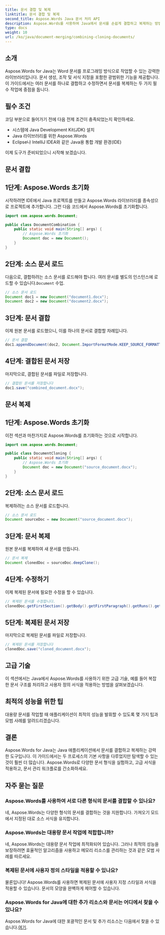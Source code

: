 ```yaml
---
title: 문서 결합 및 복제
linktitle: 문서 결합 및 복제
second_title: Aspose.Words Java 문서 처리 API
description: Aspose.Words를 사용하여 Java에서 문서를 손쉽게 결합하고 복제하는 방법을 알아보세요. 이 단계별 가이드는 알아야 할 모든 것을 다룹니다.
type: docs
weight: 10
url: /ko/java/document-merging/combining-cloning-documents/
---
```


## 소개

Aspose.Words for Java는 Word 문서를 프로그래밍 방식으로 작업할 수 있는 강력한 라이브러리입니다. 문서 생성, 조작 및 서식 지정을 포함한 광범위한 기능을 제공합니다. 이 가이드에서는 여러 문서를 하나로 결합하고 수정하면서 문서를 복제하는 두 가지 필수 작업에 중점을 둡니다.

## 필수 조건

코딩 부분으로 들어가기 전에 다음 전제 조건이 충족되었는지 확인하세요.

- 시스템에 Java Development Kit(JDK) 설치
- Java 라이브러리를 위한 Aspose.Words
- Eclipse나 IntelliJ IDEA와 같은 Java용 통합 개발 환경(IDE)

이제 도구가 준비되었으니 시작해 보겠습니다.

## 문서 결합

## 1단계: Aspose.Words 초기화

시작하려면 IDE에서 Java 프로젝트를 만들고 Aspose.Words 라이브러리를 종속성으로 프로젝트에 추가합니다. 그런 다음 코드에서 Aspose.Words를 초기화합니다.

```java
import com.aspose.words.Document;

public class DocumentCombination {
    public static void main(String[] args) {
        // Aspose.Words 초기화
        Document doc = new Document();
    }
}
```

## 2단계: 소스 문서 로드

 다음으로, 결합하려는 소스 문서를 로드해야 합니다. 여러 문서를 별도의 인스턴스에 로드할 수 있습니다.`Document` 수업.

```java
// 소스 문서 로드
Document doc1 = new Document("document1.docx");
Document doc2 = new Document("document2.docx");
```

## 3단계: 문서 결합

이제 원본 문서를 로드했으니, 이를 하나의 문서로 결합할 차례입니다.

```java
// 문서 결합
doc1.appendDocument(doc2, Document.ImportFormatMode.KEEP_SOURCE_FORMATTING);
```

## 4단계: 결합된 문서 저장

마지막으로, 결합된 문서를 파일로 저장합니다.

```java
// 결합된 문서를 저장합니다
doc1.save("combined_document.docx");
```

## 문서 복제

## 1단계: Aspose.Words 초기화

이전 섹션과 마찬가지로 Aspose.Words를 초기화하는 것으로 시작합니다.

```java
import com.aspose.words.Document;

public class DocumentCloning {
    public static void main(String[] args) {
        // Aspose.Words 초기화
        Document doc = new Document("source_document.docx");
    }
}
```

## 2단계: 소스 문서 로드

복제하려는 소스 문서를 로드합니다.

```java
// 소스 문서 로드
Document sourceDoc = new Document("source_document.docx");
```

## 3단계: 문서 복제

원본 문서를 복제하여 새 문서를 만듭니다.

```java
// 문서 복제
Document clonedDoc = sourceDoc.deepClone();
```

## 4단계: 수정하기

이제 복제된 문서에 필요한 수정을 할 수 있습니다.

```java
// 복제된 문서를 수정합니다.
clonedDoc.getFirstSection().getBody().getFirstParagraph().getRuns().get(0).setText("Modified Content");
```

## 5단계: 복제된 문서 저장

마지막으로 복제된 문서를 파일로 저장합니다.

```java
// 복제된 문서를 저장합니다
clonedDoc.save("cloned_document.docx");
```

## 고급 기술

이 섹션에서는 Java에서 Aspose.Words를 사용하기 위한 고급 기술, 예를 들어 복잡한 문서 구조를 처리하고 사용자 정의 서식을 적용하는 방법을 살펴보겠습니다.

## 최적의 성능을 위한 팁

대용량 문서를 작업할 때 애플리케이션이 최적의 성능을 발휘할 수 있도록 몇 가지 팁과 모범 사례를 알려드리겠습니다.

## 결론

Aspose.Words for Java는 Java 애플리케이션에서 문서를 결합하고 복제하는 강력한 도구입니다. 이 가이드에서는 두 프로세스의 기본 사항을 다루었지만 탐색할 수 있는 것이 훨씬 더 많습니다. Aspose.Words로 다양한 문서 형식을 실험하고, 고급 서식을 적용하고, 문서 관리 워크플로를 간소화하세요.

## 자주 묻는 질문

### Aspose.Words를 사용하여 서로 다른 형식의 문서를 결합할 수 있나요?

네, Aspose.Words는 다양한 형식의 문서를 결합하는 것을 지원합니다. 가져오기 모드에서 지정된 대로 소스 서식을 유지합니다.

### Aspose.Words는 대용량 문서 작업에 적합합니까?

네, Aspose.Words는 대용량 문서 작업에 최적화되어 있습니다. 그러나 최적의 성능을 보장하려면 효율적인 알고리즘을 사용하고 메모리 리소스를 관리하는 것과 같은 모범 사례를 따르세요.

### 복제된 문서에 사용자 정의 스타일을 적용할 수 있나요?

물론입니다! Aspose.Words를 사용하면 복제된 문서에 사용자 지정 스타일과 서식을 적용할 수 있습니다. 문서의 모양을 완벽하게 제어할 수 있습니다.

### Aspose.Words for Java에 대한 추가 리소스와 문서는 어디에서 찾을 수 있나요?

 Aspose.Words for Java에 대한 포괄적인 문서 및 추가 리소스는 다음에서 찾을 수 있습니다.[여기](https://reference.aspose.com/words/java/).